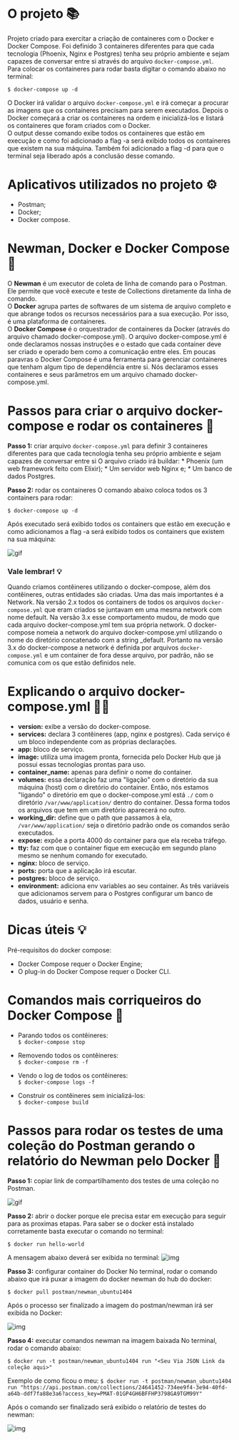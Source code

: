 # O projeto 📚

Projeto criado para exercitar a criação de containeres com o Docker e Docker Compose. Foi definido 3 containeres diferentes para que cada tecnologia (Phoenix, Nginx e Postgres) tenha seu próprio ambiente e sejam capazes de conversar entre si através do arquivo `docker-compose.yml`.<br>
Para colocar os containeres para rodar basta digitar o comando abaixo no terminal:

`$ docker-compose up -d`

O Docker irá validar o arquivo `docker-compose.yml` e irá começar a procurar as imagens que os containeres precisam para serem executados. Depois o Docker começará a criar os containeres na ordem e inicializá-los e listará os containeres que foram criados com o Docker.<br>
O output desse comando exibe todos os containeres que estão em execução e como foi adicionado a flag -a será exibido todos os containeres que existem na sua máquina.
Também foi adicionado a flag -d para que o terminal seja liberado após a conclusão desse comando.

# Aplicativos utilizados no projeto ⚙️

* Postman;
* Docker;
* Docker compose.

# Newman, Docker e Docker Compose 📰

O **Newman** é um executor de coleta de linha de comando para o Postman. Ele permite que você execute e teste de  Collections diretamente da linha de comando.<br>
O **Docker** agrupa partes de softwares de um sistema de arquivo completo e que abrange todos os recursos necessários para a sua execução. Por isso, é uma plataforma de containeres.<br>
O **Docker Compose** é o orquestrador de containeres da Docker (através do arquivo chamado docker-compose.yml). O arquivo docker-compose.yml é onde declaramos nossas instruções e o estado que cada container deve ser criado e operado bem como a comunicação entre eles. Em poucas paravras o Docker Compose é uma ferramenta para gerenciar containeres que tenham algum tipo de dependência entre si. Nós declaramos esses containeres e seus parâmetros em um arquivo chamado docker-compose.yml.

# Passos para criar o arquivo docker-compose e rodar os containeres 📝

**Passo 1:** criar arquivo `docker-compose.yml` para definir 3 containeres diferentes para que cada tecnologia tenha seu próprio ambiente e sejam capazes de conversar entre si
O arquivo criado irá buildar:
    * Phoenix (um web framework feito com Elixir);
    * Um servidor web Nginx e;
    * Um banco de dados Postgres.

**Passo 2:** rodar os containeres
O comando abaixo coloca todos os 3 containers para rodar:

`$ docker-compose up -d`

Após executado será exibido todos os containers que estão em execução e como adicionamos a flag -a será exibido todos os containers que existem na sua máquina:

![gif](./img/rodando-containeres-docker.gif "Rondando containeres docker")

### Vale lembrar! 💡
Quando criamos contêineres utilizando o docker-compose, além dos contêineres, outras entidades são criadas. Uma das mais importantes é a Network.
Na versão 2.x todos os containers de todos os arquivos `docker-compose.yml` que eram criados se juntavam em uma mesma network com nome default.
Na versão 3.x esse comportamento mudou, de modo que cada arquivo docker-compose.yml tem sua própria network. O docker-compose nomeia a network do arquivo docker-compose.yml utilizando o nome do diretório concatenado com a string _default. Portanto na versão 3.x do docker-compose a network é definida por arquivos `docker-compose.yml` e um container de fora desse arquivo, por padrão, não se comunica com os que estão definidos nele.

# Explicando o arquivo docker-compose.yml 👨‍💻

* **version:** exibe a versão do docker-compose.
* **services:** declara 3 contêineres (app, nginx e postgres). Cada serviço é um bloco independente com as próprias declarações.
* **app:** bloco de serviço.
* **image:** utiliza uma imagem pronta, fornecida pelo Docker Hub que já possui essas tecnologias prontas para uso.
* **container_name:** apenas para definir o nome do container.
* **volumes:** essa declaração faz uma "ligação" com o diretório da sua máquina (host) com o diretório do container. Então, nós estamos "ligando" o diretório em que o docker-compose.yml está `./` com o diretório `/var/www/application/` dentro do container. Dessa forma todos os arquivos que tem em um diretório aparecerá no outro.
* **working_dir:** define que o path que passamos à ela, `/var/www/application/` seja o diretório padrão onde os comandos serão executados.
* **expose:** expõe a porta 4000 do container para que ela receba tráfego.
* **tty:** faz com que o container fique em execução em segundo plano mesmo se nenhum comando for executado.
* **nginx:** bloco de serviço.
* **ports:** porta que a aplicação irá escutar.
* **postgres:** bloco de serviço.
* **environment:** adiciona env variables ao seu container. As três variáveis que adicionamos servem para o Postgres configurar um banco de dados, usuário e senha.

# Dicas úteis 💡

Pré-requisitos do docker compose:

* Docker Compose requer o Docker Engine;
* O plug-in do Docker Compose requer o Docker CLI.

# Comandos mais corriqueiros do Docker Compose 🔖 

* Parando todos os contêineres:<br>
    `$ docker-compose stop`

* Removendo todos os contêineres:<br>
    `$ docker-compose rm -f`

* Vendo o log de todos os contêineres:<br>
    `$ docker-compose logs -f`

* Construir os contêineres sem inicializá-los:<br>
    `$ docker-compose build`

# Passos para rodar os testes de uma coleção do Postman gerando o relatório do Newman pelo Docker 📝

**Passo 1:** copiar link de compartilhamento dos testes de uma coleção no Postman.

![gif](./img/link-compartilhamento-colecao-postman.gif "Link de compartilhamento de coleção no postman")

**Passo 2:** abrir o docker porque ele precisa estar em execução para seguir para as proximas etapas. Para saber se o docker está instalado corretamente basta executar o comando no terminal:

`$ docker run hello-world`

A mensagem abaixo deverá ser exibida no terminal:
![img](./img/confirmacao-docker-instalado.png "Mensagem de confirmação docker instalado")

**Passo 3:** configurar container do Docker
No terminal, rodar o comando abaixo que irá puxar a imagem do docker newman do hub do docker:

`$ docker pull postman/newman_ubuntu1404`

Após o processo ser finalizado a imagem do postman/newman irá ser exibida no Docker:

![img](./img/imagem-postman-newman-baixada.png "Imagem postman/newman no Docker")

**Passo 4:** executar comandos newman na imagem baixada
No terminal, rodar o comando abaixo:

`$ docker run -t postman/newman_ubuntu1404 run "<Seu Via JSON Link da coleção aqui>"`

Exemplo de como ficou o meu:
`$ docker run -t postman/newman_ubuntu1404 run "https://api.postman.com/collections/24641452-734ee9f4-3e94-40fd-a64b-ddf7fa88e3a6?access_key=PMAT-01GP4GH6BFFHP3798GA9TGM99Y"`

Após o comando ser finalizado será exibido o relatório de testes do newman:

![img](./img/relatorio-de-testes-do-newman.png "Relatório de testes do newman")

